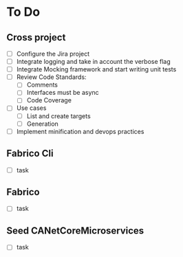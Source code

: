 # To Do

## Cross project

- [ ] Configure the Jira project
- [ ] Integrate logging and take in account the verbose flag
- [ ] Integrate Mocking framework and start writing unit tests
- [ ] Review Code Standards:
  - [ ] Comments
  - [ ] Interfaces must be async
  - [ ] Code Coverage
- [ ] Use cases
  - [ ] List and create targets
  - [ ] Generation
- [ ] Implement minification and devops practices

## Fabrico Cli

- [ ] task

## Fabrico

- [ ] task

## Seed CANetCoreMicroservices

- [ ] task
